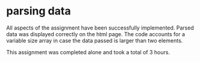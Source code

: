 # parsing data

All aspects of the assignment have been successfully implemented. Parsed data was displayed correctly on the html page. The code accounts for a variable size array in case the data passed is larger than two elements. 

This assignment was completed alone and took a total of 3 hours.